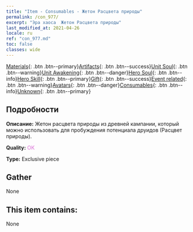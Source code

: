 ```yaml
---
title: "Item - Consumables - Жетон Расцвета природы"
permalink: /con_977/
excerpt: "Эра хаоса  Жетон Расцвета природы"
last_modified_at: 2021-04-26
locale: ru
ref: "con_977.md"
toc: false
classes: wide
---
```

 [Materials](/ItemsRU/){: .btn .btn--primary}[Artifacts](/ItemsRU/Artifacts/){: .btn .btn--success}[Unit Soul](/ItemsRU/UnitSoul/){: .btn .btn--warning}[Unit Awakening](/ItemsRU/UnitAwakening/){: .btn .btn--danger}[Hero Soul](/ItemsRU/HeroSoul/){: .btn .btn--info}[Hero Skill](/ItemsRU/HeroSkill/){: .btn .btn--primary}[Gift](/ItemsRU/Gift/){: .btn .btn--success}[Event related](/ItemsRU/Events/){: .btn .btn--warning}[Avatars](/ItemsRU/Avatars/){: .btn .btn--danger}[Consumables](/ItemsRU/Consumables/){: .btn .btn--info}[Unknown](/ItemsRU/Unknown/){: .btn .btn--primary}

## Подробности
 **Описание:** Жетон расцвета природы из древней кампании, который можно использовать для пробуждения потенциала друидов (Расцвет природы).

 **Quality:** <span style="color: #DA70D6">OK</span>

 **Type:** Exclusive piece

## Gather

  None

## This item contains:

  None

